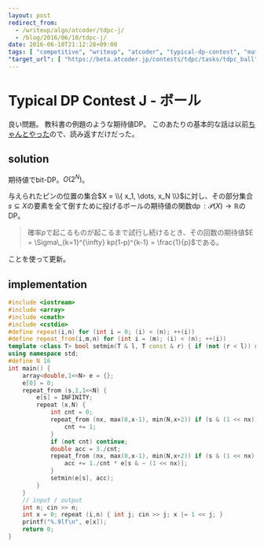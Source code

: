 ```yaml
---
layout: post
redirect_from:
  - /writeup/algo/atcoder/tdpc-j/
  - /blog/2016/06/10/tdpc-j/
date: 2016-06-10T21:12:28+09:00
tags: [ "competitive", "writeup", "atcoder", "typical-dp-contest", "math", "dp", "expected-value", "bit-dp" ]
"target_url": [ "https://beta.atcoder.jp/contests/tdpc/tasks/tdpc_ball" ]
---
```


# Typical DP Contest J - ボール

良い問題。
教科書の例題のような期待値DP。
このあたりの基本的な話は以前[ちゃんとやった](https://kimiyuki.net/blog/2016/04/28/dice-and-expected-value/)ので、読み返すだけだった。

## solution

期待値でbit-DP。$O(2^N)$。

与えられたピンの位置の集合$X = \\{ x_1, \dots, x_N \\}$に対し、その部分集合$s \subseteq X$の要素を全て倒すために投げるボールの期待値の関数$\operatorname{dp} : \mathcal{P}(X) \to \mathbb{R}$のDP。

>   確率$p$で起こるものが起こるまで試行し続けるとき、その回数の期待値$E = \Sigma\_{k=1}^{\infty} kp(1-p)^{k-1} = \frac{1}{p}$である。

ことを使って更新。

## implementation

``` c++
#include <iostream>
#include <array>
#include <cmath>
#include <cstdio>
#define repeat(i,n) for (int i = 0; (i) < (n); ++(i))
#define repeat_from(i,m,n) for (int i = (m); (i) < (n); ++(i))
template <class T> bool setmin(T & l, T const & r) { if (not (r < l)) return false; l = r; return true; }
using namespace std;
#define N 16
int main() {
    array<double,1<<N> e = {};
    e[0] = 0;
    repeat_from (s,1,1<<N) {
        e[s] = INFINITY;
        repeat (x,N) {
            int cnt = 0;
            repeat_from (nx, max(0,x-1), min(N,x+2)) if (s & (1 << nx)) {
                cnt += 1;
            }
            if (not cnt) continue;
            double acc = 3./cnt;
            repeat_from (nx, max(0,x-1), min(N,x+2)) if (s & (1 << nx)) {
                acc += 1./cnt * e[s & ~ (1 << nx)];
            }
            setmin(e[s], acc);
        }
    }
    // input / output
    int n; cin >> n;
    int x = 0; repeat (i,n) { int j; cin >> j; x |= 1 << j; }
    printf("%.9lf\n", e[x]);
    return 0;
}
```
